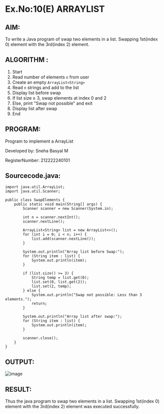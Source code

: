 # Ex.No:10(E)  ARRAYLIST

## AIM:
To write a Java program of swap two elements in a list. Swapping 1st(index 0) element with the 3rd(index 2) element.

## ALGORITHM :

1. Start
2. Read number of elements `n` from user
3. Create an empty `ArrayList<String>`
4. Read `n` strings and add to the list
5. Display list before swap
6. If list size ≥ 3, swap elements at index 0 and 2
7. Else, print "Swap not possible" and exit
8. Display list after swap
9. End


## PROGRAM:

Program to implement a ArrayList

Developed by: Sneha Basyal M

RegisterNumber: 212222240101


## Sourcecode.java:
```
import java.util.ArrayList;
import java.util.Scanner;

public class SwapElements {
    public static void main(String[] args) {
        Scanner scanner = new Scanner(System.in);

        int n = scanner.nextInt();
        scanner.nextLine();  

        ArrayList<String> list = new ArrayList<>();
        for (int i = 0; i < n; i++) {
            list.add(scanner.nextLine());
        }

        System.out.println("Array list before Swap:");
        for (String item : list) {
            System.out.println(item);
        }

        if (list.size() >= 3) {
            String temp = list.get(0);
            list.set(0, list.get(2));
            list.set(2, temp);
        } else {
            System.out.println("Swap not possible: Less than 3 elements.");
            return;
        }

        System.out.println("Array list after swap:");
        for (String item : list) {
            System.out.println(item);
        }

        scanner.close();
    }
}

```

## OUTPUT:
![image](https://github.com/user-attachments/assets/90bf87eb-0f3c-4703-91e5-5f150ca4679b)


## RESULT:
Thus the java program to swap two elements in a list. Swapping 1st(index 0) element with the 3rd(index 2) element was executed successfully.
